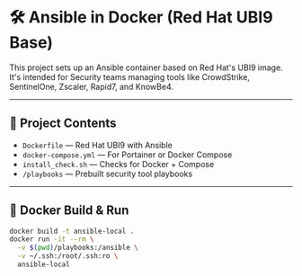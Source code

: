 # 🛠️ Ansible in Docker (Red Hat UBI9 Base)

This project sets up an Ansible container based on Red Hat's UBI9 image. It's intended for Security teams managing tools like CrowdStrike, SentinelOne, Zscaler, Rapid7, and KnowBe4.

---

## 📁 Project Contents

- `Dockerfile` — Red Hat UBI9 with Ansible
- `docker-compose.yml` — For Portainer or Docker Compose
- `install_check.sh` — Checks for Docker + Compose
- `/playbooks` — Prebuilt security tool playbooks

---

## 🐳 Docker Build & Run

```bash
docker build -t ansible-local .
docker run -it --rm \
  -v $(pwd)/playbooks:/ansible \
  -v ~/.ssh:/root/.ssh:ro \
  ansible-local

